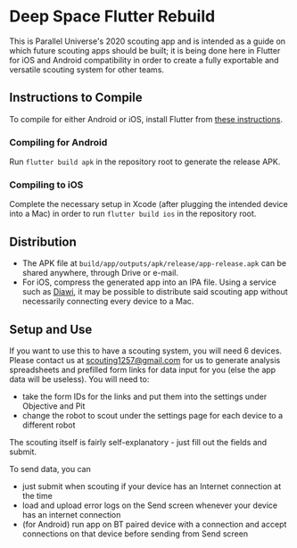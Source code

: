 # Deep Space Flutter Rebuild

This is Parallel Universe's 2020 scouting app and is intended as a guide on which future scouting apps should be built; it is being done here in Flutter for iOS and Android compatibility in order to create a fully exportable and versatile scouting system for other teams.

Instructions to Compile
------

To compile for either Android or iOS, install Flutter from [these instructions](https://flutter.io/setup).

### Compiling for Android

Run `flutter build apk` in the repository root to generate the release APK.

### Compiling to iOS

Complete the necessary setup in Xcode (after plugging the intended device into a Mac) in order to run `flutter build ios` in the repository root.

Distribution
------

  * The APK file at `build/app/outputs/apk/release/app-release.apk` can be shared anywhere, through Drive or e-mail.
  * For iOS, compress the generated app into an IPA file. Using a service such as [Diawi](https://diawi.com), it may be possible to distribute said scouting app without necessarily connecting every device to a Mac.

Setup and Use
------

If you want to use this to have a scouting system, you will need 6 devices. Please contact us at scouting1257@gmail.com for us to generate analysis spreadsheets and prefilled form links for data input for you (else the app data will be useless). You will need to: 
  * take the form IDs for the links and put them into the settings under Objective and Pit 
  * change the robot to scout under the settings page for each device to a different robot

The scouting itself is fairly self-explanatory - just fill out the fields and submit.

To send data, you can
  * just submit when scouting if your device has an Internet connection at the time
  * load and upload error logs on the Send screen whenever your device has an internet connection
  * (for Android) run app on BT paired device with a connection and accept connections on that device before sending from Send screen

